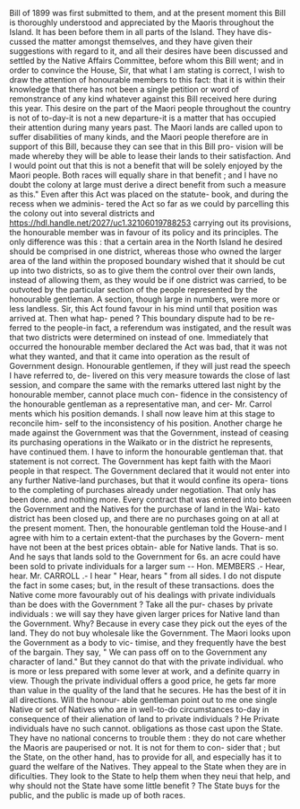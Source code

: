 Bill of 1899 was first submitted to them, and at the present moment this Bill is thoroughly understood and appreciated by the Maoris throughout the Island. It has been before them in all parts of the Island. They have dis- cussed the matter amongst themselves, and they have given their suggestions with regard to it, and all their desires have been discussed and settled by the Native Affairs Committee, before whom this Bill went; and in order to convince the House, Sir, that what I am stating is correct, I wish to draw the attention of honourable members to this fact: that it is within their knowledge that there has not been a single petition or word of remonstrance of any kind whatever against this Bill received here during this year. This desire on the part of the Maori people throughout the country is not of to-day-it is not a new departure-it is a matter that has occupied their attention during many years past. The Maori lands are called upon to suffer disabilities of many kinds, and the Maori people therefore are in support of this Bill, because they can see that in this Bill pro- vision will be made whereby they will be able to lease their lands to their satisfaction. And I would point out that this is not a benefit that will be solely enjoyed by the Maori people. Both races will equally share in that benefit ; and I have no doubt the colony at large must derive a direct benefit from such a measure as this." Even after this Act was placed on the statute- book, and during the recess when we adminis- tered the Act so far as we could by parcelling this the colony out into several districts and https://hdl.handle.net/2027/uc1.32106019788253 carrying out its provisions, the honourable member was in favour of its policy and its principles. The only difference was this : that a certain area in the North Island he desired should be comprised in one district, whereas those who owned the larger area of the land within the proposed boundary wished that it should be cut up into two districts, so as to give them the control over their own lands, instead of allowing them, as they would be if one district was carried, to be outvoted by the particular section of the people represented by the honourable gentleman. A section, though large in numbers, were more or less landless. Sir, this Act found favour in his mind until that position was arrived at. Then what hap- pened ? This boundary dispute had to be re- ferred to the people-in fact, a referendum was instigated, and the result was that two districts were determined on instead of one. Immediately that occurred the honourable member declared the Act was bad, that it was not what they wanted, and that it came into operation as the result of Government design. Honourable gentlemen, if they will just read the speech I have referred to, de- livered on this very measure towards the close of last session, and compare the same with the remarks uttered last night by the honourable member, cannot place much con- fidence in the consistency of the honourable gentleman as a representative man, and cer- Mr. Carrol ments which his position demands. I shall now leave him at this stage to reconcile him- self to the inconsistency of his position. Another charge he made against the Government was that the Government, instead of ceasing its purchasing operations in the Waikato or in the district he represents, have continued them. I have to inform the honourable gentleman that. that statement is not correct. The Government has kept faith with the Maori people in that respect. The Government declared that it would not enter into any further Native-land purchases, but that it would confine its opera- tions to the completing of purchases already under negotiation. That only has been done. and nothing more. Every contract that was entered into between the Government and the Natives for the purchase of land in the Wai- kato district has been closed up, and there are no purchases going on at all at the present moment. Then, the honourable gentleman told the House-and I agree with him to a certain extent-that the purchases by the Govern- ment have not been at the best prices obtain- able for Native lands. That is so. And he says that lands sold to the Government for 6s. an acre could have been sold to private individuals for a larger sum -- Hon. MEMBERS .- Hear, hear. Mr. CARROLL .- I hear " Hear, hears " from all sides. I do not dispute the fact in some cases; but, in the result of these transactions. does the Native come more favourably out of his dealings with private individuals than be does with the Government ? Take all the pur- chases by private individuals : we will say they have given larger prices for Native land than the Government. Why? Because in every case they pick out the eyes of the land. They do not buy wholesale like the Government. The Maori looks upon the Government as a body to vic- timise, and they frequently have the best of the bargain. They say, " We can pass off on to the Government any character of land." But they cannot do that with the private individual. who is more or less prepared with some lever at work, and a definite quarry in view. Though the private individual offers a good price, he gets far more than value in the quality of the land that he secures. He has the best of it in all directions. Will the honour- able gentleman point out to me one single Native or set of Natives who are in well-to-do circumstances to-day in consequence of their alienation of land to private individuals ? He Private individuals have no such cannot. obligations as those cast upon the State. They have no national concerns to trouble them : they do not care whether the Maoris are pauperised or not. It is not for them to con- sider that ; but the State, on the other hand, has to provide for all, and especially has it to guard the welfare of the Natives. They appeal to the State when they are in dificulties. They look to the State to help them when they neui that help, and why should not the State have some little benefit ? The State buys for the public, and the public is made up of both races. 